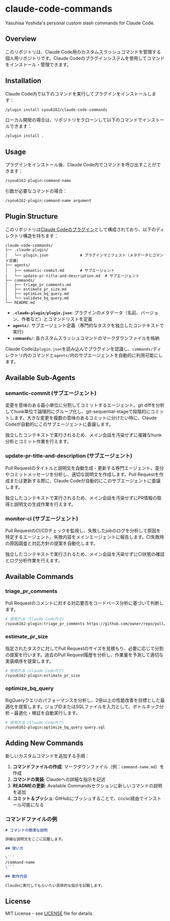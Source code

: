 # claude-code-commands

Yasuhisa Yoshida's personal custom slash commands for Claude Code.

## Overview

このリポジトリは、Claude Code用のカスタムスラッシュコマンドを管理する個人用リポジトリです。Claude Codeのプラグインシステムを使用してコマンドをインストール・管理できます。

## Installation

Claude Code内で以下のコマンドを実行してプラグインをインストールします：

```bash
/plugin install syou6162/claude-code-commands
```

ローカル開発の場合は、リポジトリをクローンして以下のコマンドでインストールできます：

```bash
/plugin install .
```

## Usage

プラグインをインストール後、Claude Code内でコマンドを呼び出すことができます：

```bash
/syou6162-plugin:command-name
```

引数が必要なコマンドの場合：

```bash
/syou6162-plugin:command-name argument
```

## Plugin Structure

このリポジトリは[Claude Codeのプラグイン](https://docs.claude.com/ja/docs/claude-code/plugins)として構成されており、以下のディレクトリ構造を持ちます：

```
claude-code-commands/
├── .claude-plugin/
│   └── plugin.json              # プラグインマニフェスト（メタデータとコマンド定義）
├── agents/
│   ├── semantic-commit.md       # サブエージェント
│   └── update-pr-title-and-description.md  # サブエージェント
├── commands/
│   ├── triage_pr_comments.md
│   ├── estimate_pr_size.md
│   ├── optimize_bq_query.md
│   └── validate_bq_query.md
└── README.md
```

- **`.claude-plugin/plugin.json`**: プラグインのメタデータ（名前、バージョン、作者など）とコマンドリストを定義
- **`agents/`**: サブエージェント定義（専門的なタスクを独立したコンテキストで実行）
- **`commands/`**: 各カスタムスラッシュコマンドのマークダウンファイルを格納

Claude Codeは`plugin.json`を読み込んでプラグインを認識し、`commands/`ディレクトリ内のコマンドと`agents/`内のサブエージェントを自動的に利用可能にします。

## Available Sub-Agents

### semantic-commit (サブエージェント)
変更を意味のある最小単位に分割してコミットするエージェント。git diffを分析してhunk単位で論理的にグループ化し、git-sequential-stageで段階的にコミットします。大きな変更を複数の意味のあるコミットに分けたい時に、Claude Codeが自動的にこのサブエージェントに委譲します。

独立したコンテキストで実行されるため、メイン会話を汚染せずに複雑なhunk分析とコミット作業を行えます。

### update-pr-title-and-description (サブエージェント)
Pull Requestのタイトルと説明文を自動生成・更新する専門エージェント。差分やコミットメッセージを分析し、適切な説明文を作成します。Pull Requestを作成または更新する際に、Claude Codeが自動的にこのサブエージェントに委譲します。

独立したコンテキストで実行されるため、メイン会話を汚染せずにPR情報の取得と説明文の生成作業を行えます。

### monitor-ci (サブエージェント)
Pull RequestのCI/CDチェックを監視し、失敗したjobのログを分析して原因を特定するエージェント。失敗内容をメインエージェントに報告します。CI失敗時の原因調査と対応方針の提案を自動化します。

独立したコンテキストで実行されるため、メイン会話を汚染せずにCI状態の確認とログ分析作業を行えます。

## Available Commands

### triage_pr_comments
Pull Requestのコメントに対する対応要否をコードベース分析に基づいて判断します。

```bash
# 使用方法 (Claude Code内で)
/syou6162-plugin:triage_pr_comments https://github.com/owner/repo/pull/123
```

### estimate_pr_size
指定されたタスクに対してPull Requestのサイズを見積もり、必要に応じて分割の提案を行います。過去のPull Request履歴を分析し、作業量を予測して適切な実装順序を提案します。

```bash
# 使用方法 (Claude Code内で)
/syou6162-plugin:estimate_pr_size
```

### optimize_bq_query
BigQueryクエリのパフォーマンスを分析し、2倍以上の性能改善を目標とした最適化を提案します。ジョブIDまたはSQLファイルを入力として、ボトルネック分析・最適化・検証を自動実行します。

```bash
# 使用方法 (Claude Code内で)
/syou6162-plugin:optimize_bq_query query.sql
```

## Adding New Commands

新しいカスタムコマンドを追加する手順：

1. **コマンドファイルの作成**: マークダウンファイル（例：`command-name.md`）を作成
2. **コマンドの実装**: Claudeへの詳細な指示を記述
3. **READMEの更新**: Available Commandsセクションに新しいコマンドの説明を追加
4. **コミット＆プッシュ**: GitHubにプッシュすることで、cccsc経由でインストール可能になる

### コマンドファイルの例

```markdown
# コマンドの簡潔な説明

詳細な説明文をここに記載します。

## 使い方

\```
/command-name
\```

## 動作内容

Claudeに実行してもらいたい具体的な指示を記載します。
```

## License

MIT License - see [LICENSE](LICENSE) file for details.